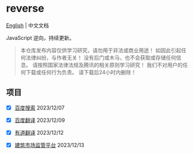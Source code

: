 # reverse

[English](README-en.md) | 中文文档

JavaScript 逆向，持续更新。

> 本仓库发布内容仅供学习研究，请勿用于非法或商业用途！ 如因此引起任何法律纠纷，与作者无关！ 没有后门或木马，也不会获取或存储任何信息。 请按照国家法律法规及腾讯的相关原则学习研究！ 我们不对用户的任何下载或任何行为负责。 请下载后24小时内删除！

## 项目
-	[x] [百度搜索](packages/reverse-pc-baidu/src/search.js) 2023/12/07
-	[x] [百度翻译](packages/reverse-pc-baidu/src/translator.js) 2023/12/09
- [x] [有道翻译](packages/reverse-pc-youdao/src/translator.js) 2023/12/12
- [x] [建筑市场监管平台]() 2023/12/13

